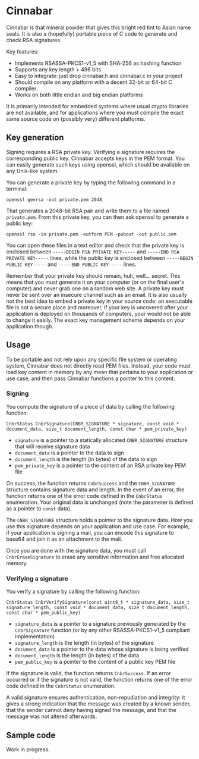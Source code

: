 # Cinnabar

Cinnabar is that mineral powder that gives this bright red tint to Asian name seals. It is also a (hopefully) portable piece of C code to generate and check RSA signatures.

Key features:
- Implements RSASSA-PKCS1-v1_5 with SHA-256 as hashing function
- Supports any key length > 496 bits
- Easy to integrate: just drop cinnabar.h and cinnabar.c in your project
- Should compile on any platform with a decent 32-bit or 64-bit C compiler
- Works on both little endian and big endian platforms

It is primarily intended for embedded systems where usual crypto libraries are not available, and for applications where you must compile the exact same source code on (possibly very) different platforms.

## Key generation

Signing requires a RSA private key. Verifying a signature requires the corresponding public key. Cinnabar accepts keys in the PEM format. You can easily generate such keys using openssl, which should be available on any Unix-like system.

You can generate a private key by typing the following command in a terminal:

``openssl genrsa -out private.pem 2048``

That generates a 2048-bit RSA pair and write them to a file named ``private.pem``. From this private key, you can then ask openssl to generate a public key:

``openssl rsa -in private.pem -outform PEM -pubout -out public.pem``

You can open these files in a text editor and check that the private key is enclosed between ``-----BEGIN RSA PRIVATE KEY-----`` and ``-----END RSA PRIVATE KEY-----`` lines, while the public key is enclosed between ``-----BEGIN PUBLIC KEY-----`` and ``-----END PUBLIC KEY-----`` lines.

Remember that your private key should remain, huh, well… secret. This means that you must generate it on your computer (or on the final user's computer) and never grab one on a random web site. A private key must never be sent over an insecure channel such as an email. It is also usually not the best idea to embed a private key in your source code: an executable file is not a secure place and moreover, if your key is uncovered after your application is deployed on thousands of computers, your would not be able to change it easily. The exact key management scheme depends on your application though.

## Usage

To be portable and not rely upon any specific file system or operating system, Cinnabar does not directly read PEM files. Instead, your code must load key content in memory by any mean that pertains to your application or use case, and then pass Cinnabar functions a pointer to this content.

### Signing

You compute the signature of a piece of data by calling the following function:

``CnbrStatus CnbrSignature(CNBR_SIGNATURE * signature, const void * document_data, size_t document_length, const char * pem_private_key)``

- ``signature`` is a pointer to a statically allocated ``CNBR_SIGNATURE`` structure that will receive signature data
- ``document_data`` is a pointer to the data to sign
- ``document_length`` is the length (in bytes) of the data to sign
- ``pem_private_key`` is a pointer to the content of an RSA private key PEM file

On success, the function returns ``CnbrSuccess`` and the ``CNBR_SIGNATURE`` structure contains signature data and length. In the event of an error, the function returns one of the error code defined in the ``CnbrStatus`` enumeration. Your original data is unchanged (note the parameter is defined as a pointer to ``const`` data).

The ``CNBR_SIGNATURE`` structure holds a pointer to the signature data. How you use this signature depends on your application and use case. For example, if your application is signing a mail, you can encode this signature to base64 and join it as an attachment to the mail.

Once you are done with the signature data, you must call ``CnbrEraseSignature`` to erase any sensitive information and free allocated memory.

### Verifying a signature

You verify a signature by calling the following function:

``CnbrStatus CnbrVerifySignature(const uint8_t * signature_data, size_t signature_length, const void * document_data, size_t document_length, const char * pem_public_key)``

- ``signature_data`` is a pointer to a signature previously generated by the ``CnbrSignature`` function (or by any other RSASSA-PKCS1-v1_5 compliant implementation)
- ``signature_length`` is the length (in bytes) of the signature
- ``document_data`` is a pointer to the data whose signature is being verified
- ``document_length`` is the length (in bytes) of the data
- ``pem_public_key`` is a pointer to the content of a public key PEM file

If the signature is valid, the function returns ``CnbrSuccess``. If an error occurred or if the signature is not valid, the function returns one of the error code defined in the ``CnbrStatus`` enumeration.

A valid signature ensures authentication, non-repudiation and integrity: it gives a strong indication that the message was created by a known sender, that the sender cannot deny having signed the message, and that the message was not altered afterwards.

## Sample code

Work in progress.
